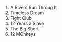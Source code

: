 1. A Rivers Run Throug It
2. Timeless Dream
3. Fight Club
4. 12 Years a Slave
5. The Big Short
6. 12 MOnkeys
